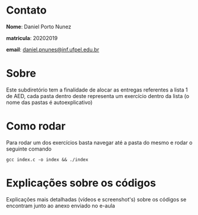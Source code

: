
# Contato

  

**Nome**: Daniel Porto Nunez

**matricula**: 20202019

**email**: daniel.pnunes@inf.ufpel.edu.br

  

# Sobre

  

Este subdiretório tem a finalidade de alocar as entregas referentes a lista 1 de AED, cada pasta dentro deste representa um exercício dentro da lista (o nome das pastas é autoexplicativo)

  

# Como rodar

  

Para rodar um dos exercícios basta navegar até a pasta do mesmo e rodar o seguinte comando

  

  

    gcc index.c -o index && ./index

  

# Explicações sobre os códigos

Explicações mais detalhadas (vídeos e screenshot's) sobre os códigos se encontram junto ao anexo enviado no e-aula